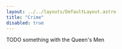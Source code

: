 ```yaml
---
layout: ../../layouts/DefaultLayout.astro
title: "Crime"
disabled: true
---
```

TODO
something with the Queen's Men
